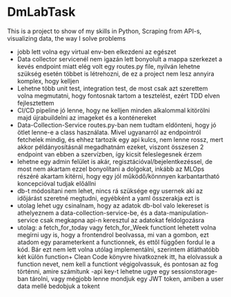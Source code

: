 # DmLabTask
This is a project to show of my skills in Python, Scraping from API-s, visualizing data, the way I solve problems
- jobb lett volna egy virtual env-ben elkezdeni az egészet
- Data collector servicenél nem igazán lett bonyolult a mappa szerkezet a kevés endpoint miatt elég volt egy routes.py file, nyilván lehetne szükség esetén többet is létrehozni, de ez a project nem lesz annyira komplex, hogy kelljen
- Lehetne több unit test, integration test, de most csak azt szerettem volna megmutatni, hogy fontosnak tartom a tesztelést, ezért TDD elven fejlesztettem
- CI/CD pipeline jó lenne, hogy ne kelljen minden alkalommal kitörölni majd újrabuildelni az imageket és a konténereket
- Data-Collection-Service routes.py-ban nem tudtam eldönteni, hogy jó ötlet lenne-e a class használata. Mivel ugyanarról az endpointról fetchelek mindig, és ehhez tartozik egy api kulcs, nem lenne rossz, mert akkor példányosításnál megadhatnám ezeket, viszont összesen 2 endpoint van ebben a szervízben, így kicsit feleslegesnek érzem
- lehetne egy admin felület is akár, regisztációval/bejelentkezéssel, de most nem akartam ezzel bonyolítani a dolgokat, inkább az MLOps részéré akartam kitérni, hogy egy jól működő/könnnyen karbantartható koncepcióval tudjak előállni
- db-t módosítani nem lehet, nincs rá szüksége egy usernek aki az időjárást szeretné megtudni, egyébként a yaml összerakja ezt is
- utolag lehet ugy csinalnam, hogy az adatok db-bol valo lekereset is athelyeznem a data-collection-service-be, és a data-manipulation-service csak megkapna api-n keresztul az adatokat feldolgozásra
- utolag: a fetch_for_today vagy fetch_for_Week functiont lehetett volna megírni ugy is, hogy a frontendrol beolvassa, mi van a gombon, ezt atadom egy parameterkent a functionnek, és ettől függően fordul le a kód. Bár ezt nem lett volna utólag implementálni, szerintem átláthatóbb két külön function+ Clean Code könyvre hivatkoznek itt, ha elolvassuk a function nevet, nem kell a functiont végigolvassuk, és pontosan az fog történni, amire számítunk
-api key-t lehetne ugye egy sessionstorage-ban tárolni, vagy mégjobb lenne mondjuk egy JWT token, amiben a user data mellé bedobjuk a tokent
